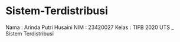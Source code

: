 # Sistem-Terdistribusi
Nama  : Arinda Putri Husaini
NIM   : 23420027
Kelas : TIFB 2020
UTS _ Sistem Terdistribusi
